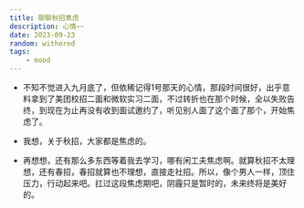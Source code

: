 ```yaml
---
title: 聊聊秋招焦虑
description: 心情~~
date: 2023-09-23
random: withered 
tags:
    - mood
---
```


- 不知不觉进入九月底了，但依稀记得1号那天的心情，那段时间很好，出乎意料拿到了美团校招二面和微软实习二面，不过转折也在那个时候，全以失败告终，到现在为止再没有收到面试邀约了，听见别人面了这个面了那个，开始焦虑了。

- 我想，关于秋招，大家都是焦虑的。

- 再想想，还有那么多东西等着我去学习，哪有闲工夫焦虑啊。就算秋招不太理想，还有春招，春招就算也不理想，直接走社招。所以，像个男人一样，顶住压力，行动起来吧。扛过这段焦虑期吧，阴霾只是暂时的，未来终将是美好的。